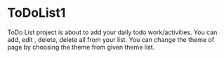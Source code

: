 # ToDoList1
ToDo List project is about to add your daily todo work/activities. You can add, edit , delete, delete all from your list. You can change the theme of page by choosing the theme from given theme list.
